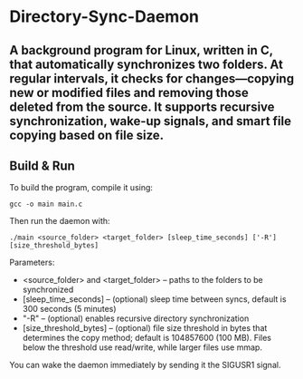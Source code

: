 # Directory-Sync-Daemon
A background program for Linux, written in C, that automatically synchronizes two folders. At regular intervals, it checks for changes—copying new or modified files and removing those deleted from the source. It supports recursive synchronization, wake-up signals, and smart file copying based on file size.
---
## Build & Run
To build the program, compile it using:
```
gcc -o main main.c
```
Then run the daemon with:
```
./main <source_folder> <target_folder> [sleep_time_seconds] ['-R'] [size_threshold_bytes]
```
Parameters:
- <source_folder> and <target_folder> – paths to the folders to be synchronized
- [sleep_time_seconds] – (optional) sleep time between syncs, default is 300 seconds (5 minutes)
- "-R" – (optional) enables recursive directory synchronization
- [size_threshold_bytes] – (optional) file size threshold in bytes that determines the copy method; default is 104857600 (100 MB).
Files below the threshold use read/write, while larger files use mmap.

You can wake the daemon immediately by sending it the SIGUSR1 signal.
